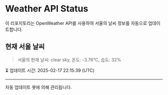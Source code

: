 
# Weather API Status

이 리포지토리는 OpenWeather API를 사용하여 서울의 날씨 정보를 자동으로 업데이트합니다.

## 현재 서울 날씨
> 서울의 현재 날씨: clear sky, 온도: -3.76°C, 습도: 32%

⏳ 업데이트 시간: 2025-02-17 22:15:39 (UTC)

---
자동 업데이트 봇에 의해 관리됩니다.
